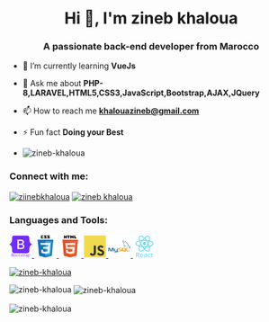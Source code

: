 <h1 align="center">Hi 👋, I'm zineb khaloua</h1>
<h3 align="center">A passionate back-end developer from Marocco</h3>


- 🌱 I’m currently learning **VueJs**

- 💬 Ask me about **PHP-8,LARAVEL,HTML5,CSS3,JavaScript,Bootstrap,AJAX,JQuery**

- 📫 How to reach me **khalouazineb@gmail.com**

- ⚡ Fun fact **Doing your Best**
  
- <p align="left"> <img src="https://komarev.com/ghpvc/?username=zineb-khaloua&label=Profile%20views&color=0e75b6&style=flat" alt="zineb-khaloua" /> </p>


<h3 align="left">Connect with me:</h3>
<p align="left">
<a href="https://twitter.com/ziinebkhaloua" target="blank"><img align="center" src="https://raw.githubusercontent.com/rahuldkjain/github-profile-readme-generator/master/src/images/icons/Social/twitter.svg" alt="ziinebkhaloua" height="30" width="40" /></a>
<a href="https://linkedin.com/in/zineb khaloua" target="blank"><img align="center" src="https://raw.githubusercontent.com/rahuldkjain/github-profile-readme-generator/master/src/images/icons/Social/linked-in-alt.svg" alt="zineb khaloua" height="30" width="40" /></a>
</p>



<h3 align="left">Languages and Tools:</h3>
<p align="left"> <a href="https://getbootstrap.com" target="_blank" rel="noreferrer"> <img src="https://raw.githubusercontent.com/devicons/devicon/master/icons/bootstrap/bootstrap-plain-wordmark.svg" alt="bootstrap" width="40" height="40"/> </a> <a href="https://www.w3schools.com/css/" target="_blank" rel="noreferrer"> <img src="https://raw.githubusercontent.com/devicons/devicon/master/icons/css3/css3-original-wordmark.svg" alt="css3" width="40" height="40"/> </a> <a href="https://www.w3.org/html/" target="_blank" rel="noreferrer"> <img src="https://raw.githubusercontent.com/devicons/devicon/master/icons/html5/html5-original-wordmark.svg" alt="html5" width="40" height="40"/> </a> <a href="https://developer.mozilla.org/en-US/docs/Web/JavaScript" target="_blank" rel="noreferrer"> <img src="https://raw.githubusercontent.com/devicons/devicon/master/icons/javascript/javascript-original.svg" alt="javascript" width="40" height="40"/> </a> <a href="https://www.mysql.com/" target="_blank" rel="noreferrer"> <img src="https://raw.githubusercontent.com/devicons/devicon/master/icons/mysql/mysql-original-wordmark.svg" alt="mysql" width="40" height="40"/> </a> <a href="https://reactjs.org/" target="_blank" rel="noreferrer"> <img src="https://raw.githubusercontent.com/devicons/devicon/master/icons/react/react-original-wordmark.svg" alt="react" width="40" height="40"/> </a>  </p>
<p align="left"> <a href="https://github.com/ryo-ma/github-profile-trophy"><img src="https://github-profile-trophy.vercel.app/?username=zineb-khaloua" alt="zineb-khaloua" /></a> </p>

<p><img align="left" src="https://github-readme-stats.vercel.app/api/top-langs?username=zineb-khaloua&show_icons=true&locale=en&layout=compact" alt="zineb-khaloua" /></p>

<p>&nbsp;<img align="center" src="https://github-readme-stats.vercel.app/api?username=zineb-khaloua&show_icons=true&locale=en" alt="zineb-khaloua" /></p>

<p><img align="center" src="https://github-readme-streak-stats.herokuapp.com/?user=zineb-khaloua&" alt="zineb-khaloua" /></p>

